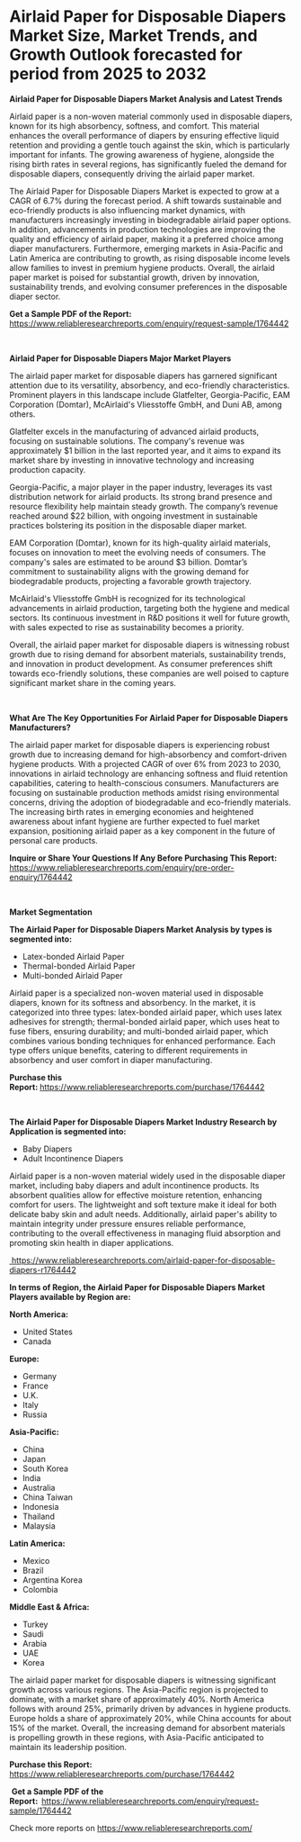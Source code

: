 <p><h1>Airlaid Paper for Disposable Diapers Market Size, Market Trends, and Growth Outlook forecasted for period from 2025 to 2032</h1></p><p><strong>Airlaid Paper for Disposable Diapers Market Analysis and Latest Trends</strong></p>
<p><p>Airlaid paper is a non-woven material commonly used in disposable diapers, known for its high absorbency, softness, and comfort. This material enhances the overall performance of diapers by ensuring effective liquid retention and providing a gentle touch against the skin, which is particularly important for infants. The growing awareness of hygiene, alongside the rising birth rates in several regions, has significantly fueled the demand for disposable diapers, consequently driving the airlaid paper market.</p><p>The Airlaid Paper for Disposable Diapers Market is expected to grow at a CAGR of 6.7% during the forecast period. A shift towards sustainable and eco-friendly products is also influencing market dynamics, with manufacturers increasingly investing in biodegradable airlaid paper options. In addition, advancements in production technologies are improving the quality and efficiency of airlaid paper, making it a preferred choice among diaper manufacturers. Furthermore, emerging markets in Asia-Pacific and Latin America are contributing to growth, as rising disposable income levels allow families to invest in premium hygiene products. Overall, the airlaid paper market is poised for substantial growth, driven by innovation, sustainability trends, and evolving consumer preferences in the disposable diaper sector.</p></p>
<p><strong>Get a Sample PDF of the Report:&nbsp;</strong> <a href="https://www.reliableresearchreports.com/enquiry/request-sample/1764442?utm_campaign=2221&utm_medium=2&utm_source=Github&utm_content=ia&utm_term=02022025&utm_id=airlaid-paper-for-disposable-diapers">https://www.reliableresearchreports.com/enquiry/request-sample/1764442</a></p>
<p>&nbsp;</p>
<p><strong>Airlaid Paper for Disposable Diapers Major Market Players</strong></p>
<p><p>The airlaid paper market for disposable diapers has garnered significant attention due to its versatility, absorbency, and eco-friendly characteristics. Prominent players in this landscape include Glatfelter, Georgia-Pacific, EAM Corporation (Domtar), McAirlaid's Vliesstoffe GmbH, and Duni AB, among others.</p><p>Glatfelter excels in the manufacturing of advanced airlaid products, focusing on sustainable solutions. The company's revenue was approximately $1 billion in the last reported year, and it aims to expand its market share by investing in innovative technology and increasing production capacity.</p><p>Georgia-Pacific, a major player in the paper industry, leverages its vast distribution network for airlaid products. Its strong brand presence and resource flexibility help maintain steady growth. The company’s revenue reached around $22 billion, with ongoing investment in sustainable practices bolstering its position in the disposable diaper market.</p><p>EAM Corporation (Domtar), known for its high-quality airlaid materials, focuses on innovation to meet the evolving needs of consumers. The company's sales are estimated to be around $3 billion. Domtar’s commitment to sustainability aligns with the growing demand for biodegradable products, projecting a favorable growth trajectory.</p><p>McAirlaid's Vliesstoffe GmbH is recognized for its technological advancements in airlaid production, targeting both the hygiene and medical sectors. Its continuous investment in R&D positions it well for future growth, with sales expected to rise as sustainability becomes a priority.</p><p>Overall, the airlaid paper market for disposable diapers is witnessing robust growth due to rising demand for absorbent materials, sustainability trends, and innovation in product development. As consumer preferences shift towards eco-friendly solutions, these companies are well poised to capture significant market share in the coming years.</p></p>
<p>&nbsp;</p>
<p><strong>What Are The Key Opportunities For Airlaid Paper for Disposable Diapers Manufacturers?</strong></p>
<p><p>The airlaid paper market for disposable diapers is experiencing robust growth due to increasing demand for high-absorbency and comfort-driven hygiene products. With a projected CAGR of over 6% from 2023 to 2030, innovations in airlaid technology are enhancing softness and fluid retention capabilities, catering to health-conscious consumers. Manufacturers are focusing on sustainable production methods amidst rising environmental concerns, driving the adoption of biodegradable and eco-friendly materials. The increasing birth rates in emerging economies and heightened awareness about infant hygiene are further expected to fuel market expansion, positioning airlaid paper as a key component in the future of personal care products.</p></p>
<p><strong>Inquire or Share Your Questions If Any Before Purchasing This Report:</strong> <a href="https://www.reliableresearchreports.com/enquiry/pre-order-enquiry/1764442?utm_campaign=2221&utm_medium=2&utm_source=Github&utm_content=ia&utm_term=02022025&utm_id=airlaid-paper-for-disposable-diapers">https://www.reliableresearchreports.com/enquiry/pre-order-enquiry/1764442</a></p>
<p>&nbsp;</p>
<p><strong>Market Segmentation</strong></p>
<p><strong>The Airlaid Paper for Disposable Diapers Market Analysis by types is segmented into:</strong></p>
<p><ul><li>Latex-bonded Airlaid Paper</li><li>Thermal-bonded Airlaid Paper</li><li>Multi-bonded Airlaid Paper</li></ul></p>
<p><p>Airlaid paper is a specialized non-woven material used in disposable diapers, known for its softness and absorbency. In the market, it is categorized into three types: latex-bonded airlaid paper, which uses latex adhesives for strength; thermal-bonded airlaid paper, which uses heat to fuse fibers, ensuring durability; and multi-bonded airlaid paper, which combines various bonding techniques for enhanced performance. Each type offers unique benefits, catering to different requirements in absorbency and user comfort in diaper manufacturing.</p></p>
<p><strong>Purchase this Report:&nbsp;</strong><a href="https://www.reliableresearchreports.com/purchase/1764442?utm_campaign=2221&utm_medium=2&utm_source=Github&utm_content=ia&utm_term=02022025&utm_id=airlaid-paper-for-disposable-diapers">https://www.reliableresearchreports.com/purchase/1764442</a></p>
<p>&nbsp;</p>
<p><strong>The Airlaid Paper for Disposable Diapers Market Industry Research by Application is segmented into:</strong></p>
<p><ul><li>Baby Diapers</li><li>Adult Incontinence Diapers</li></ul></p>
<p><p>Airlaid paper is a non-woven material widely used in the disposable diaper market, including baby diapers and adult incontinence products. Its absorbent qualities allow for effective moisture retention, enhancing comfort for users. The lightweight and soft texture make it ideal for both delicate baby skin and adult needs. Additionally, airlaid paper's ability to maintain integrity under pressure ensures reliable performance, contributing to the overall effectiveness in managing fluid absorption and promoting skin health in diaper applications.</p></p>
<p><a href="https://www.reliableresearchreports.com/airlaid-paper-for-disposable-diapers-r1764442?utm_campaign=2221&utm_medium=2&utm_source=Github&utm_content=ia&utm_term=02022025&utm_id=airlaid-paper-for-disposable-diapers">&nbsp;https://www.reliableresearchreports.com/airlaid-paper-for-disposable-diapers-r1764442</a></p>
<p><strong>In terms of Region, the Airlaid Paper for Disposable Diapers Market Players available by Region are:</strong></p>
<p>
    <p> <strong> North America: </strong>
        <ul>
            <li>United States</li>
            <li>Canada</li>
        </ul>
        </p> 
    <p> <strong> Europe: </strong>
        <ul>
            <li>Germany</li>
            <li>France</li>
            <li>U.K.</li>
            <li>Italy</li>
            <li>Russia</li>
        </ul>
        </p> 
    <p> <strong> Asia-Pacific: </strong>
        <ul>
            <li>China</li>
            <li>Japan</li>
            <li>South Korea</li>
            <li>India</li>
            <li>Australia</li>
            <li>China Taiwan</li>
            <li>Indonesia</li>
            <li>Thailand</li>
            <li>Malaysia</li>
        </ul>
        </p> 
    <p> <strong> Latin America: </strong>
        <ul>
            <li>Mexico</li>
            <li>Brazil</li>
            <li>Argentina Korea</li>
            <li>Colombia</li>
        </ul>
        </p> 
    <p> <strong> Middle East & Africa: </strong>
        <ul>
            <li>Turkey</li>
            <li>Saudi</li>
            <li>Arabia</li>
            <li>UAE</li>
            <li>Korea</li>
        </ul>
    </p>
    </p>
<p><p>The airlaid paper market for disposable diapers is witnessing significant growth across various regions. The Asia-Pacific region is projected to dominate, with a market share of approximately 40%. North America follows with around 25%, primarily driven by advances in hygiene products. Europe holds a share of approximately 20%, while China accounts for about 15% of the market. Overall, the increasing demand for absorbent materials is propelling growth in these regions, with Asia-Pacific anticipated to maintain its leadership position.</p></p>
<p><strong>Purchase this Report: </strong><a href="https://www.reliableresearchreports.com/purchase/1764442?utm_campaign=2221&utm_medium=2&utm_source=Github&utm_content=ia&utm_term=02022025&utm_id=airlaid-paper-for-disposable-diapers">https://www.reliableresearchreports.com/purchase/1764442</a></p>
<p>&nbsp;<strong>Get a Sample PDF of the Report:&nbsp;&nbsp;</strong><a href="https://www.reliableresearchreports.com/enquiry/request-sample/1764442?utm_campaign=2221&utm_medium=2&utm_source=Github&utm_content=ia&utm_term=02022025&utm_id=airlaid-paper-for-disposable-diapers">https://www.reliableresearchreports.com/enquiry/request-sample/1764442</a></p>
<p><strong></strong></p>
<p>Check more reports on <a href="https://www.reliableresearchreports.com/?utm_campaign=2221&utm_medium=2&utm_source=Github&utm_content=ia&utm_term=02022025&utm_id=airlaid-paper-for-disposable-diapers">https://www.reliableresearchreports.com/</a></p>